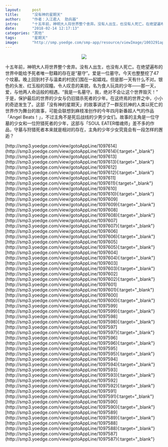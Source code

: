 ```yaml
---
layout:     post
title:      "没有神的星期天"
author:     "作者：入江君人  肋兵器"
intro:      "十五年前，神明大人将世界整个舍弃。没有人出生，也没有人死亡。在绝望遍布的世界中能给予死者唯一慰藉的存在是“墓守”。爱是一位墓守。今天也整整挖了47个坟墓。晚上回到村子与温柔的村民们围在一起嬉戏。但是那一天有什么不对。银色的头发、红玉般的双瞳。令人叹息的美貌，名为食人玩具的少年——那一天，爱，与他两人命运般的相遇。“我是一名墓守。我，绝对不会让这个世界毁灭！” 于是，保护最后的世界的少女与仍旧猎杀死者的少年。在这终焉的世界之中，小小的奇迹发生了。这部「没有神的星期天」的故事讲述了一群反抗神的人类以死亡的世界作为舞台的故事，可能会联想到麻枝准创作的今年四月新番超人气的作品「Angel Beats！」，不过主角不是死后战线的少男少女们。故事的主角是一位守墓的少女和一位狩猎死者的少年，这部与「SOUL EATER噬魂师」差不多的作品，守墓与狩猎死者本来就是相对的存在，主角的少年少女究竟会有一段怎样的邂逅？"
date:       "2018-02-14 12:17:13"
categories: "其他"
tags:       "星期天"
image:      "http://smp.yoedge.com/smp-app/resource/viewImage/1003291appline.png"
---
```

<div style="text-align: center">
<p><img src="http://smp.yoedge.com/smp-app/resource/viewImage/1003291appline.png"/></p>
</div>
<p class="post-meta">
<span>十五年前，神明大人将世界整个舍弃。没有人出生，也没有人死亡。在绝望遍布的世界中能给予死者唯一慰藉的存在是“墓守”。爱是一位墓守。今天也整整挖了47个坟墓。晚上回到村子与温柔的村民们围在一起嬉戏。但是那一天有什么不对。银色的头发、红玉般的双瞳。令人叹息的美貌，名为食人玩具的少年——那一天，爱，与他两人命运般的相遇。“我是一名墓守。我，绝对不会让这个世界毁灭！” 于是，保护最后的世界的少女与仍旧猎杀死者的少年。在这终焉的世界之中，小小的奇迹发生了。这部「没有神的星期天」的故事讲述了一群反抗神的人类以死亡的世界作为舞台的故事，可能会联想到麻枝准创作的今年四月新番超人气的作品「Angel Beats！」，不过主角不是死后战线的少男少女们。故事的主角是一位守墓的少女和一位狩猎死者的少年，这部与「SOUL EATER噬魂师」差不多的作品，守墓与狩猎死者本来就是相对的存在，主角的少年少女究竟会有一段怎样的邂逅？</span>
</p>
[http://smp3.yoedge.com/view/gotoAppLine/1097614](http://smp3.yoedge.com/view/gotoAppLine/1097614){:target="_blank"}
[http://smp3.yoedge.com/view/gotoAppLine/1097613](http://smp3.yoedge.com/view/gotoAppLine/1097613){:target="_blank"}
[http://smp3.yoedge.com/view/gotoAppLine/1097612](http://smp3.yoedge.com/view/gotoAppLine/1097612){:target="_blank"}
[http://smp3.yoedge.com/view/gotoAppLine/1097611](http://smp3.yoedge.com/view/gotoAppLine/1097611){:target="_blank"}
[http://smp3.yoedge.com/view/gotoAppLine/1097610](http://smp3.yoedge.com/view/gotoAppLine/1097610){:target="_blank"}
[http://smp3.yoedge.com/view/gotoAppLine/1097609](http://smp3.yoedge.com/view/gotoAppLine/1097609){:target="_blank"}
[http://smp3.yoedge.com/view/gotoAppLine/1097608](http://smp3.yoedge.com/view/gotoAppLine/1097608){:target="_blank"}
[http://smp3.yoedge.com/view/gotoAppLine/1097607](http://smp3.yoedge.com/view/gotoAppLine/1097607){:target="_blank"}
[http://smp3.yoedge.com/view/gotoAppLine/1097606](http://smp3.yoedge.com/view/gotoAppLine/1097606){:target="_blank"}
[http://smp3.yoedge.com/view/gotoAppLine/1097605](http://smp3.yoedge.com/view/gotoAppLine/1097605){:target="_blank"}
[http://smp3.yoedge.com/view/gotoAppLine/1097604](http://smp3.yoedge.com/view/gotoAppLine/1097604){:target="_blank"}
[http://smp3.yoedge.com/view/gotoAppLine/1097603](http://smp3.yoedge.com/view/gotoAppLine/1097603){:target="_blank"}
[http://smp3.yoedge.com/view/gotoAppLine/1097602](http://smp3.yoedge.com/view/gotoAppLine/1097602){:target="_blank"}
[http://smp3.yoedge.com/view/gotoAppLine/1097601](http://smp3.yoedge.com/view/gotoAppLine/1097601){:target="_blank"}
[http://smp3.yoedge.com/view/gotoAppLine/1097600](http://smp3.yoedge.com/view/gotoAppLine/1097600){:target="_blank"}
[http://smp3.yoedge.com/view/gotoAppLine/1097599](http://smp3.yoedge.com/view/gotoAppLine/1097599){:target="_blank"}
[http://smp3.yoedge.com/view/gotoAppLine/1097598](http://smp3.yoedge.com/view/gotoAppLine/1097598){:target="_blank"}
[http://smp3.yoedge.com/view/gotoAppLine/1097597](http://smp3.yoedge.com/view/gotoAppLine/1097597){:target="_blank"}
[http://smp3.yoedge.com/view/gotoAppLine/1097596](http://smp3.yoedge.com/view/gotoAppLine/1097596){:target="_blank"}
[http://smp3.yoedge.com/view/gotoAppLine/1097595](http://smp3.yoedge.com/view/gotoAppLine/1097595){:target="_blank"}
[http://smp3.yoedge.com/view/gotoAppLine/1097594](http://smp3.yoedge.com/view/gotoAppLine/1097594){:target="_blank"}
[http://smp3.yoedge.com/view/gotoAppLine/1097593](http://smp3.yoedge.com/view/gotoAppLine/1097593){:target="_blank"}
[http://smp3.yoedge.com/view/gotoAppLine/1097592](http://smp3.yoedge.com/view/gotoAppLine/1097592){:target="_blank"}
[http://smp3.yoedge.com/view/gotoAppLine/1097591](http://smp3.yoedge.com/view/gotoAppLine/1097591){:target="_blank"}
[http://smp3.yoedge.com/view/gotoAppLine/1097590](http://smp3.yoedge.com/view/gotoAppLine/1097590){:target="_blank"}
[http://smp3.yoedge.com/view/gotoAppLine/1097589](http://smp3.yoedge.com/view/gotoAppLine/1097589){:target="_blank"}
[http://smp3.yoedge.com/view/gotoAppLine/1097588](http://smp3.yoedge.com/view/gotoAppLine/1097588){:target="_blank"}
[http://smp3.yoedge.com/view/gotoAppLine/1097587](http://smp3.yoedge.com/view/gotoAppLine/1097587){:target="_blank"}


